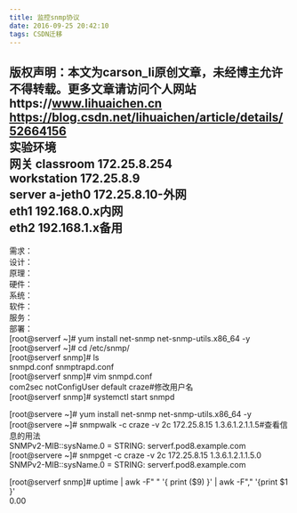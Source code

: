```yaml
---
title: 监控snmp协议
date: 2016-09-25 20:42:10
tags: CSDN迁移
---
```

 版权声明：本文为carson_li原创文章，未经博主允许不得转载。更多文章请访问个人网站https://www.lihuaichen.cn https://blog.csdn.net/lihuaichen/article/details/52664156   
  实验环境  
 网关 classroom 172.25.8.254  
 workstation 172.25.8.9  
 server a-jeth0 172.25.8.10-外网  
 eth1 192.168.0.x内网  
 eth2 192.168.1.x备用  
 --------------------------------------------  
 需求：  
 设计：  
 原理：  
 硬件：  
 系统：  
 软件：  
 服务：  
 部署：  
 [root@serverf ~]# yum install net-snmp net-snmp-utils.x86_64 -y  
 [root@serverf ~]# cd /etc/snmp/  
 [root@serverf snmp]# ls  
 snmpd.conf snmptrapd.conf  
 [root@serverf snmp]# vim snmpd.conf  
 com2sec notConfigUser default craze#修改用户名  
 [root@serverf snmp]# systemctl start snmpd  
  
 [root@servere ~]# yum install net-snmp net-snmp-utils.x86_64 -y  
 [root@servere ~]# snmpwalk -c craze -v 2c 172.25.8.15 1.3.6.1.2.1.1.5#查看信息的用法  
 SNMPv2-MIB::sysName.0 = STRING: serverf.pod8.example.com  
 [root@servere ~]# snmpget -c craze -v 2c 172.25.8.15 1.3.6.1.2.1.1.5.0  
 SNMPv2-MIB::sysName.0 = STRING: serverf.pod8.example.com  
  
 [root@serverf snmp]# uptime | awk -F" " '{ print ($9) }' | awk -F"," '{print $1 }'  
 0.00  
  
  
  
  
  
  
  
  
  
  
  
  
  
  
   
 